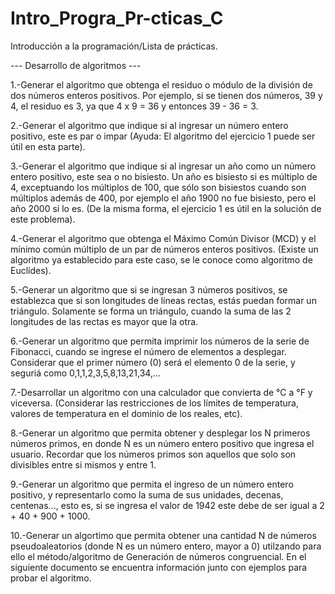 # Intro_Progra_Pr-cticas_C
Introducción a la programación/Lista de prácticas.

--- Desarrollo de algoritmos ---

1.-Generar el algoritmo que obtenga el residuo o módulo de la división de dos números enteros positivos. Por ejemplo, si se tienen dos números, 39 y 4, el residuo es 3, ya que 4 x 9 = 36 y entonces 39 - 36 = 3.

2.-Generar el algoritmo que indique si al ingresar un número entero positivo, este es par o impar (Ayuda: El algoritmo del ejercicio 1 puede ser útil en esta parte).

3.-Generar el algoritmo que indique si al ingresar un año como un número entero positivo, este sea o no bisiesto. Un año es bisiesto si es múltiplo de 4, exceptuando los múltiplos de 100, que sólo son bisiestos cuando son múltiplos además de 400, por ejemplo el año 1900 no fue bisiesto, pero el año 2000 si lo es. (De la misma forma, el ejercicio 1 es útil en la solución de este problema).

4.-Generar el algoritmo que obtenga el Máximo Común Divisor (MCD) y el mínimo común múltiplo de un par de números enteros positivos. (Existe un algoritmo ya establecido para este caso, se le conoce como algoritmo de Euclídes).

5.-Generar un algoritmo que si se ingresan 3 números positivos, se establezca que si son longitudes de líneas rectas, estás puedan formar un triángulo. Solamente se forma un triángulo, cuando la suma de las 2 longitudes de las rectas es mayor que la otra.

6.-Generar un algoritmo que permita imprimir los números de la serie de Fibonacci, cuando se ingrese el número de elementos a desplegar. Considerar que el primer número (0) será el elemento 0 de la serie, y seguriá como 0,1,1,2,3,5,8,13,21,34,...

7.-Desarrollar un algoritmo con una calculador que convierta de °C a °F y viceversa. (Considerar las restricciones de los límites de temperatura, valores de temperatura en el dominio de los reales, etc).

8.-Generar un algoritmo que permita obtener y desplegar los N primeros números primos, en donde N es un número entero positivo que ingresa el usuario. Recordar que los números primos son aquellos que solo son divisibles entre si mismos y entre 1.

9.-Generar un algoritmo que permita el ingreso de un número entero positivo, y representarlo como la suma de sus unidades, decenas, centenas..., esto es, si se ingresa el valor de 1942 este debe de ser igual a 2 + 40 + 900 + 1000.

10.-Generar un algortimo que permita obtener una cantidad N de números pseudoaleatorios (donde N es un número entero, mayor a 0) utilzando para ello el método/algoritmo de Generación de números congruencial. En el siguiente documento se encuentra información junto con ejemplos para probar el algoritmo.
